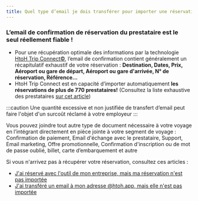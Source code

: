 ```yaml
---
title: Quel type d’email je dois transférer pour importer une réservation ?
---
```


### L’email de confirmation de réservation du prestataire est le seul réellement fiable !

* Pour une récupération optimale des informations par la technologie [HtoH Trip Connect©](/fr/htoh-trip-connect/what-is-htoh-trip-connect), l’email de confirmation contient généralement un récapitulatif exhaustif de votre réservation : **Destination, Dates, Prix, Aéroport ou gare de départ, Aéroport ou gare d'arrivée, N° de réservation, Référence...**
* HtoH Trip Connect est en capacité d’importer automatiquement **les réservations de plus de 770 prestataires!** (Consultez la liste exhaustive des prestataires [sur cet article](/fr/htoh-trip-connect/supported-booking-email-types))

:::caution
Une quantité excessive et non justifiée de transfert d’email peut faire l'objet d'un surcoût réclamé à votre employeur
:::

Vous pouvez joindre tout autre type de document nécessaire à votre voyage en l’intégrant directement en pièce jointe à votre segment de voyage : Confirmation de paiement, Email d'échange avec le prestataire, Support, Email marketing, Offre promotionnelle, Confirmation d'inscription ou de mot de passe oublié, billet, carte d’embarquement et autre

Si vous n'arrivez pas à récupérer votre réservation, consultez ces articles :

* [J'ai réservé avec l'outil de mon entreprise, mais ma réservation n'est pas importée](/fr/htoh-trip-connect/booking-from-agency-not-imported)
* [J'ai transféré un email à mon adresse @htoh.app, mais elle n'est pas importée](/fr/htoh-trip-connect/forwarded-email-not-imported)